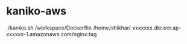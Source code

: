 # kaniko-aws


./kaniko.sh /workspace/Dockerfile /home/shikhar/ xxxxxxx.dkr.ecr.ap-xxxxxx-1.amazonaws.com/nginx:tag
